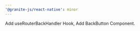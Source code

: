 ```yaml
---
'@granite-js/react-native': minor
---
```


Add useRouterBackHandler Hook, Add BackButton Component.
